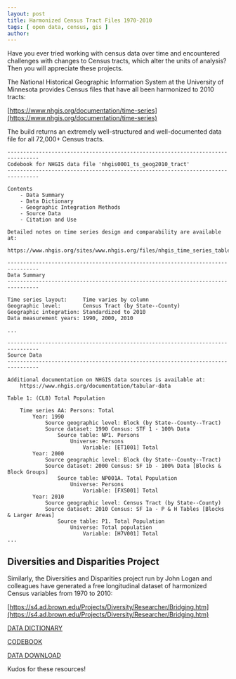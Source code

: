 ```yaml
---
layout: post
title: Harmonized Census Tract Files 1970-2010
tags: [ open data, census, gis ]
author:
---
```


Have you ever tried working with census data over time and encountered challenges with changes to Census tracts, which alter the units of analysis? Then you will appreciate these projects.

The National Historical Geographic Information System at the University of Minnesota provides Census files that have all been harmonized to 2010 tracts:

[https://www.nhgis.org/documentation/time-series](https://www.nhgis.org/documentation/time-series)

The build returns an extremely well-structured and well-documented data file for all 72,000+ Census tracts.

```
--------------------------------------------------------------------------------
Codebook for NHGIS data file 'nhgis0001_ts_geog2010_tract'
--------------------------------------------------------------------------------
 
Contents
    - Data Summary
    - Data Dictionary
    - Geographic Integration Methods
    - Source Data
    - Citation and Use
 
Detailed notes on time series design and comparability are available at: 
    https://www.nhgis.org/sites/www.nhgis.org/files/nhgis_time_series_tables.pdf 
 
--------------------------------------------------------------------------------
Data Summary
--------------------------------------------------------------------------------
 
Time series layout:     Time varies by column
Geographic level:       Census Tract (by State--County)
Geographic integration: Standardized to 2010
Data measurement years: 1990, 2000, 2010

...

--------------------------------------------------------------------------------
Source Data
--------------------------------------------------------------------------------
 
Additional documentation on NHGIS data sources is available at:
    https://www.nhgis.org/documentation/tabular-data

Table 1: (CL8) Total Population
 
    Time series AA: Persons: Total
        Year: 1990
            Source geographic level: Block (by State--County--Tract)
            Source dataset: 1990 Census: STF 1 - 100% Data
                Source table: NP1. Persons
                    Universe: Persons
                        Variable: [ET1001] Total
        Year: 2000
            Source geographic level: Block (by State--County--Tract)
            Source dataset: 2000 Census: SF 1b - 100% Data [Blocks & Block Groups]
                Source table: NP001A. Total Population
                    Universe: Persons
                        Variable: [FXS001] Total
        Year: 2010
            Source geographic level: Census Tract (by State--County)
            Source dataset: 2010 Census: SF 1a - P & H Tables [Blocks & Larger Areas]
                Source table: P1. Total Population
                    Universe: Total population
                        Variable: [H7V001] Total
...

```

## Diversities and Disparities Project

Similarly, the Diversities and Disparities project run by John Logan and colleagues have generated a free longitudinal dataset of harmonized Census variables from 1970 to 2010:

[https://s4.ad.brown.edu/Projects/Diversity/Researcher/Bridging.htm](https://s4.ad.brown.edu/Projects/Diversity/Researcher/Bridging.htm)

[DATA DICTIONARY](https://s4.ad.brown.edu/projects/diversity/Researcher/List%20of%20Available%20Variables.pdf) 

[CODEBOOK](https://s4.ad.brown.edu/projects/diversity/Researcher/LTBDDload/Dfiles/codebooks.pdf)  

[DATA DOWNLOAD](https://s4.ad.brown.edu/projects/diversity/Researcher/LTBDDload/Default.aspx)

Kudos for these resources!
